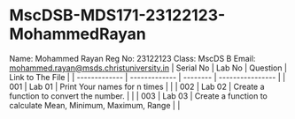 # MscDSB-MDS171-23122123-MohammedRayan
Name: Mohammed Rayan
Reg No: 23122123
Class: MscDS B
Email: mohammed.rayan@msds.christuniversity.in 
| Serial No     | Lab No        | Question   | Link to The File  |
| ------------- | ------------- | --------   | ----------------  |
|  001          | Lab 01        | Print Your names for n times           |                   |
|  002          | Lab 02        | Create a function to convert the number.          |                   |
|  003          | Lab 03        | Create a function to calculate Mean, Minimum, Maximum, Range        |                   |